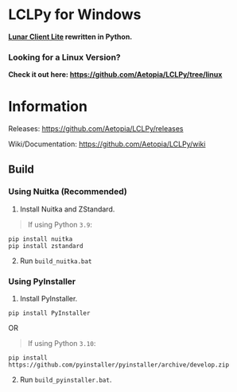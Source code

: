 # LCLPy for Windows
<b>[Lunar Client Lite](https://github.com/Aetopia/Lunar-Client-Lite-Launcher) rewritten in Python.
 
### Looking for a Linux Version?  
Check it out here: https://github.com/Aetopia/LCLPy/tree/linux</b>

# Information
Releases: https://github.com/Aetopia/LCLPy/releases    

Wiki/Documentation: https://github.com/Aetopia/LCLPy/wiki
## Build
### Using Nuitka (Recommended)
1. Install Nuitka and ZStandard.
> If using Python `3.9`:
```
pip install nuitka
pip install zstandard
```
2. Run `build_nuitka.bat`

### Using PyInstaller
1. Install PyInstaller.
```
pip install PyInstaller
```
 OR
 > If using Python `3.10`:
```
pip install https://github.com/pyinstaller/pyinstaller/archive/develop.zip
```
2. Run `build_pyinstaller.bat`.
